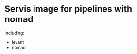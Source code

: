 Servis image for pipelines with nomad
=====================================

Including:
  - levant
  - nomad

